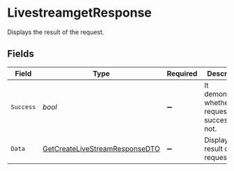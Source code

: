 # LivestreamgetResponse

Displays the result of the request.


## Fields

| Field                                                                                       | Type                                                                                        | Required                                                                                    | Description                                                                                 | Example                                                                                     |
| ------------------------------------------------------------------------------------------- | ------------------------------------------------------------------------------------------- | ------------------------------------------------------------------------------------------- | ------------------------------------------------------------------------------------------- | ------------------------------------------------------------------------------------------- |
| `Success`                                                                                   | *bool*                                                                                      | :heavy_minus_sign:                                                                          | It demonstrates whether the request is successful or not.                                   | true                                                                                        |
| `Data`                                                                                      | [GetCreateLiveStreamResponseDTO](../../Models/Components/GetCreateLiveStreamResponseDTO.md) | :heavy_minus_sign:                                                                          | Displays the result of the request.                                                         |                                                                                             |